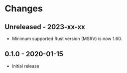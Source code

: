 # Changes

## Unreleased - 2023-xx-xx

- Minimum supported Rust version (MSRV) is now 1.60.

## 0.1.0 - 2020-01-15

- Initial release
